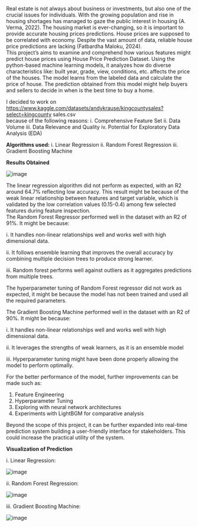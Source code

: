 Real estate is not always about business or investments, but also one of the crucial 
issues for individuals. With the growing population and rise in housing shortages 
has managed to gaze the public interest in housing (A. Verma, 2022). The housing 
market is ever-changing, so it is important to provide accurate housing prices 
predictions. House prices are supposed to be correlated with economy. Despite the 
vast amount of data, reliable house price predictions are lacking (Fatbardha Maloku, 
2024).   
This project’s aims to examine and comprehend how various features might predict 
house prices using House Price Prediction Dataset. Using the python-based 
machine learning models, it analyzes how do diverse characteristics like: built year, 
grade, view, conditions, etc. affects the price of the houses. The model learns from 
the labeled data and calculate the price of house. The prediction obtained from this 
model might help buyers and sellers to decide in when is the best time to buy a 
home. 


I decided to work on 
https://www.kaggle.com/datasets/andykrause/kingcountysales?select=kingcounty
 sales.csv   
because of the following reasons: 
i. Comprehensive Feature Set 
ii. Data Volume 
iii. Data Relevance and Quality
iv. Potential for Exploratory Data Analysis (EDA)

**Algorithms used:**
i. Linear Regression
ii. Random Forest Regression
iii. Gradient Boosting Machine


**Results Obtained**

![image](https://github.com/user-attachments/assets/037fdf5b-585f-457a-9164-484b417c832b)

The linear regression algorithm did not perform as expected, with an R2 around 
64.7% reflecting low accuracy. This result might be because of the weak linear 
relationship between features and target variable, which is validated by the low 
correlation values (0.15-0.4) among few selected features during feature inspection.  
The Random Forest Regressor performed well in the dataset with an R2 of 91%. It 
might be because:

i. It handles non-linear relationships well and works well with high dimensional 
data. 


ii. It follows ensemble learning that improves the overall accuracy by 
combining multiple decision trees to produce strong learner. 


iii. Random forest performs well against outliers as it aggregates predictions 
from multiple trees.  


The hyperparameter tuning of Random Forest regressor did not work as expected, 
it might be because the model has not been trained and used all the required 
parameters.  


The Gradient Boosting Machine performed well in the dataset with an R2 of 90%. 
It might be because: 


i. It handles non-linear relationships well and works well with high dimensional 
data.

ii. It leverages the strengths of weak learners, as it is an ensemble model

iii. Hyperparameter tuning might have been done properly allowing the model 
to perform optimally. 

 
For the better performance of the model, further improvements can be made such as: 
1. Feature Engineering 
2. Hyperparameter Tuning 
3. Exploring with neural network architectures 
4. Experiments with LightBGM for comparative analysis

   
Beyond the scope of this project, it can be further expanded into real-time prediction 
system building a user-friendly interface for stakeholders. This could increase the 
practical utility of the system.

**Visualization of Prediction**

i. Linear Regression:

![image](https://github.com/user-attachments/assets/cbaa245b-a36b-423f-a617-7cd555e436c4)


ii. Random Forest Regression: 

![image](https://github.com/user-attachments/assets/ad5227c2-5762-4ad8-afde-6a3e3ba3bc23)


iii. Gradient Boosting Machine: 

![image](https://github.com/user-attachments/assets/de1ebf9f-3653-4d16-b4db-dd78984377bf)




